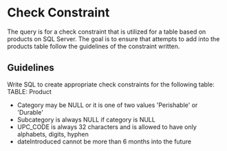 # Check Constraint
The query is for a check constraint that is utilized for a table based on products on SQL Server. The goal is to ensure that attempts to add into the products table follow the guidelines of the constraint written.

## Guidelines
Write SQL to create appropriate check constraints for the following table:
TABLE: Product 
- Category may be NULL or it is one of two values 'Perishable' or 'Durable'
- Subcategory is always NULL if category is NULL
- UPC_CODE is always 32 characters and is allowed to have only alphabets, digits, hyphen
- dateIntroduced cannot be more than 6 months into the future
